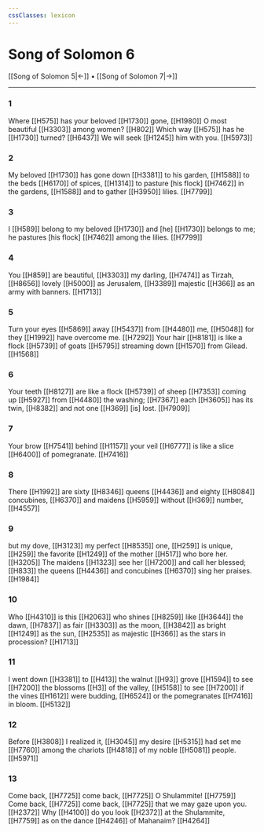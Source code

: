 ```yaml
---
cssClasses: lexicon
---
```


# Song of Solomon 6

[[Song of Solomon 5|←]] • [[Song of Solomon 7|→]]

---

### 1
Where [[H575]] has your beloved [[H1730]] gone, [[H1980]] O most beautiful [[H3303]] among women? [[H802]] Which way [[H575]] has he [[H1730]] turned? [[H6437]] We will seek [[H1245]] him with you. [[H5973]]

### 2
My beloved [[H1730]] has gone down [[H3381]] to his garden, [[H1588]] to the beds [[H6170]] of spices, [[H1314]] to pasture [his flock] [[H7462]] in the gardens, [[H1588]] and to gather [[H3950]] lilies. [[H7799]]

### 3
I [[H589]] belong to my beloved [[H1730]] and [he] [[H1730]] belongs to me;  he pastures [his flock] [[H7462]] among the lilies. [[H7799]]

### 4
You [[H859]] are beautiful, [[H3303]] my darling, [[H7474]] as Tirzah, [[H8656]] lovely [[H5000]] as Jerusalem, [[H3389]] majestic [[H366]] as an army with banners. [[H1713]]

### 5
Turn your eyes [[H5869]] away [[H5437]] from [[H4480]] me, [[H5048]] for they [[H1992]] have overcome me. [[H7292]] Your hair [[H8181]] is like a flock [[H5739]] of goats [[H5795]] streaming down [[H1570]] from Gilead. [[H1568]]

### 6
Your teeth [[H8127]] are like a flock [[H5739]] of sheep [[H7353]] coming up [[H5927]] from [[H4480]] the washing; [[H7367]] each [[H3605]] has its twin, [[H8382]] and not one [[H369]] [is] lost. [[H7909]]

### 7
Your brow [[H7541]] behind [[H1157]] your veil [[H6777]] is like a slice [[H6400]] of pomegranate. [[H7416]]

### 8
There [[H1992]] are sixty [[H8346]] queens [[H4436]] and eighty [[H8084]] concubines, [[H6370]] and maidens [[H5959]] without [[H369]] number, [[H4557]]

### 9
but my dove, [[H3123]] my perfect [[H8535]] one, [[H259]] is unique, [[H259]] the favorite [[H1249]] of the mother [[H517]] who bore her. [[H3205]] The maidens [[H1323]] see her [[H7200]] and call her blessed; [[H833]] the queens [[H4436]] and concubines [[H6370]] sing her praises. [[H1984]]

### 10
Who [[H4310]] is this [[H2063]] who shines [[H8259]] like [[H3644]] the dawn, [[H7837]] as fair [[H3303]] as the moon, [[H3842]] as bright [[H1249]] as the sun, [[H2535]] as majestic [[H366]] as the stars in procession? [[H1713]]

### 11
I went down [[H3381]] to [[H413]] the walnut [[H93]] grove [[H1594]] to see [[H7200]] the blossoms [[H3]] of the valley, [[H5158]] to see [[H7200]] if the vines [[H1612]] were budding, [[H6524]] or the pomegranates [[H7416]] in bloom. [[H5132]]

### 12
Before [[H3808]] I realized it, [[H3045]] my desire [[H5315]] had set me [[H7760]] among the chariots [[H4818]] of my noble [[H5081]] people. [[H5971]]

### 13
Come back, [[H7725]] come back, [[H7725]] O Shulammite! [[H7759]] Come back, [[H7725]] come back, [[H7725]] that we may gaze upon you. [[H2372]] Why [[H4100]] do you look [[H2372]] at the Shulammite, [[H7759]] as on the dance [[H4246]] of Mahanaim? [[H4264]]

